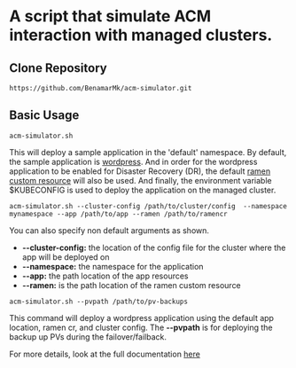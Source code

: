 # A script that simulate ACM interaction with managed clusters.
## Clone Repository
```
https://github.com/BenamarMk/acm-simulator.git
```
## Basic Usage
```
acm-simulator.sh
```
This will deploy a sample application in the 'default' namespace. By default, the sample application is [wordpress](https://github.com/BenamarMk/acm-simulator/tree/main/examples/apps/wordpress). And in order for the wordpress application to be enabled for Disaster Recovery (DR), the default [ramen custom resource](https://github.com/BenamarMk/acm-simulator/tree/main/examples/ramen/wordpress) will also be used. And finally, the environment variable $KUBECONFIG is used to deploy the application on the managed cluster.

```
acm-simulator.sh --cluster-config /path/to/cluster/config  --namespace mynamespace --app /path/to/app --ramen /path/to/ramencr  
```
You can also specify non default arguments as shown.
* **--cluster-config:** the location of the config file for the cluster where the app will be deployed on
* **--namespace:** the namespace for the application
* **--app:** the path location of the app resources
* **--ramen:** is the path location of the ramen custom resource
```
acm-simulator.sh --pvpath /path/to/pv-backups
```
This command will deploy a wordpress application using the default app location, ramen cr, and cluster config.  The **--pvpath** is for deploying the backup up PVs during the failover/failback.

For more details, look at the full documentation [here](https://github.com/BenamarMk/acm-simulator/blob/main/docs/details.md)


